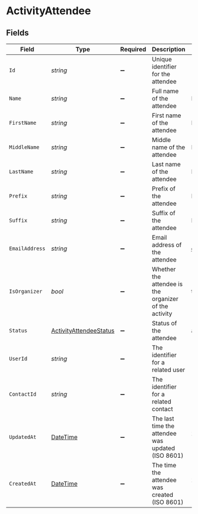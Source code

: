 # ActivityAttendee


## Fields

| Field                                                                                 | Type                                                                                  | Required                                                                              | Description                                                                           | Example                                                                               |
| ------------------------------------------------------------------------------------- | ------------------------------------------------------------------------------------- | ------------------------------------------------------------------------------------- | ------------------------------------------------------------------------------------- | ------------------------------------------------------------------------------------- |
| `Id`                                                                                  | *string*                                                                              | :heavy_minus_sign:                                                                    | Unique identifier for the attendee                                                    | 12345                                                                                 |
| `Name`                                                                                | *string*                                                                              | :heavy_minus_sign:                                                                    | Full name of the attendee                                                             | Elon Musk                                                                             |
| `FirstName`                                                                           | *string*                                                                              | :heavy_minus_sign:                                                                    | First name of the attendee                                                            | Elon                                                                                  |
| `MiddleName`                                                                          | *string*                                                                              | :heavy_minus_sign:                                                                    | Middle name of the attendee                                                           | D.                                                                                    |
| `LastName`                                                                            | *string*                                                                              | :heavy_minus_sign:                                                                    | Last name of the attendee                                                             | Musk                                                                                  |
| `Prefix`                                                                              | *string*                                                                              | :heavy_minus_sign:                                                                    | Prefix of the attendee                                                                | Mr.                                                                                   |
| `Suffix`                                                                              | *string*                                                                              | :heavy_minus_sign:                                                                    | Suffix of the attendee                                                                | PhD                                                                                   |
| `EmailAddress`                                                                        | *string*                                                                              | :heavy_minus_sign:                                                                    | Email address of the attendee                                                         | elon@musk.com                                                                         |
| `IsOrganizer`                                                                         | *bool*                                                                                | :heavy_minus_sign:                                                                    | Whether the attendee is the organizer of the activity                                 | true                                                                                  |
| `Status`                                                                              | [ActivityAttendeeStatus](../../Models/Components/ActivityAttendeeStatus.md)           | :heavy_minus_sign:                                                                    | Status of the attendee                                                                | accepted                                                                              |
| `UserId`                                                                              | *string*                                                                              | :heavy_minus_sign:                                                                    | The identifier for a related user                                                     | 12345                                                                                 |
| `ContactId`                                                                           | *string*                                                                              | :heavy_minus_sign:                                                                    | The identifier for a related contact                                                  | 12345                                                                                 |
| `UpdatedAt`                                                                           | [DateTime](https://learn.microsoft.com/en-us/dotnet/api/system.datetime?view=net-5.0) | :heavy_minus_sign:                                                                    | The last time the attendee was updated (ISO 8601)                                     | 2017-08-12T20:43:21.291Z                                                              |
| `CreatedAt`                                                                           | [DateTime](https://learn.microsoft.com/en-us/dotnet/api/system.datetime?view=net-5.0) | :heavy_minus_sign:                                                                    | The time the attendee was created (ISO 8601)                                          | 2017-08-12T20:43:21.291Z                                                              |